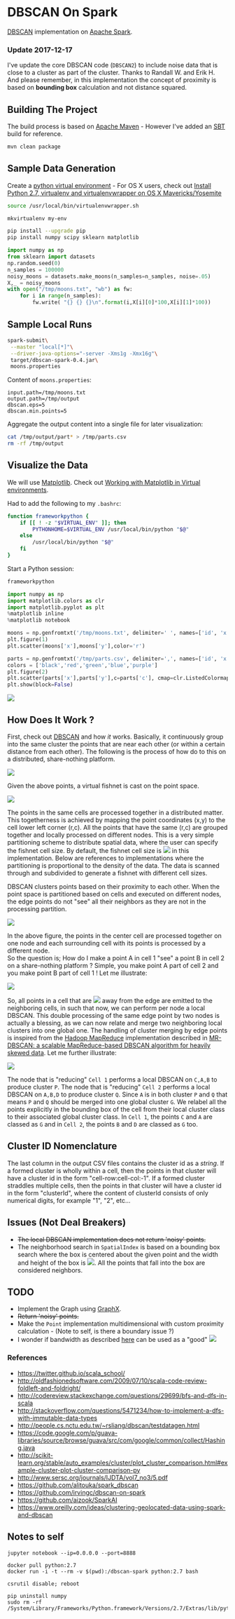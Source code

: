 # DBSCAN On Spark

[DBSCAN](https://en.wikipedia.org/wiki/DBSCAN) implementation on [Apache Spark](http://spark.apache.org/).

### Update 2017-12-17

I've update the core DBSCAN code (`DBSCAN2`) to include noise data that is close to a cluster as part of the cluster. Thanks to Randall W. and Erik H.  And please remember, in this implementation the concept of proximity is based on **bounding box** calculation and not distance squared.

## Building The Project

The build process is based on [Apache Maven](https://maven.apache.org/) - However I've added an [SBT](http://www.scala-sbt.org/) build for reference. 

```bash
mvn clean package
```

## Sample Data Generation

Create a [python virtual environment](http://docs.python-guide.org/en/latest/dev/virtualenvs/) - For OS X users, check out [Install Python 2.7, virtualenv and virtualenvwrapper on OS X Mavericks/Yosemite](http://www.marinamele.com/2014/05/install-python-virtualenv-virtualenvwrapper-mavericks.html)

```bash
source /usr/local/bin/virtualenvwrapper.sh

mkvirtualenv my-env

pip install --upgrade pip
pip install numpy scipy sklearn matplotlib
```

```python
import numpy as np
from sklearn import datasets
np.random.seed(0)
n_samples = 100000
noisy_moons = datasets.make_moons(n_samples=n_samples, noise=.05)
X,_ = noisy_moons
with open("/tmp/moons.txt", "wb") as fw:
    for i in range(n_samples):
        fw.write( "{} {} {}\n".format(i,X[i][0]*100,X[i][1]*100))        
```

## Sample Local Runs

```bash
spark-submit\
 --master "local[*]"\
 --driver-java-options="-server -Xms1g -Xmx16g"\
 target/dbscan-spark-0.4.jar\
 moons.properties
```

Content of `moons.properties`:

```properties
input.path=/tmp/moons.txt
output.path=/tmp/output
dbscan.eps=5
dbscan.min.points=5
```

Aggregate the output content into a single file for later visualization:

```bash
cat /tmp/output/part* > /tmp/parts.csv
rm -rf /tmp/output
```

## Visualize the Data

We will use [Matplotlib](http://matplotlib.org/). Check out [Working with Matplotlib in Virtual environments](http://matplotlib.org/faq/virtualenv_faq.html).

Had to add the following to my `.bashrc`:

```bash
function frameworkpython {
    if [[ ! -z "$VIRTUAL_ENV" ]]; then
        PYTHONHOME=$VIRTUAL_ENV /usr/local/bin/python "$@"
    else
        /usr/local/bin/python "$@"
    fi
}
```

Start a Python session:

```bash
frameworkpython
```

```python
import numpy as np
import matplotlib.colors as clr
import matplotlib.pyplot as plt
%matplotlib inline
%matplotlib notebook

moons = np.genfromtxt('/tmp/moons.txt', delimiter=' ', names=['id', 'x', 'y'])
plt.figure(1)
plt.scatter(moons['x'],moons['y'],color='r')

parts = np.genfromtxt('/tmp/parts.csv', delimiter=',', names=['id', 'x', 'y', 'c'])
colors = ['black','red','green','blue','purple']
plt.figure(2)
plt.scatter(parts['x'],parts['y'],c=parts['c'], cmap=clr.ListedColormap(colors), lw=0)
plt.show(block=False)
```

![](media/figure_2.png)

## How Does It Work ?

First, check out [DBSCAN](https://en.wikipedia.org/wiki/DBSCAN) and how _it_ works. Basically, it continuously group into the same cluster the points that are near each other (or within a certain distance from each other).
The following is the process of how do to this on a distributed, share-nothing platform.

![](media/raw.png)

Given the above points, a virtual fishnet is cast on the point space.

![](media/fishnet.png)

The points in the same cells are processed together in a distributed matter.
This togetherness is achieved by mapping the point coordinates (x,y) to the cell lower left corner (r,c).
All the points that have the same (r,c) are grouped together and locally processed on different nodes.
This is a very simple partitioning scheme to distribute spatial data, where the user can specify the fishnet cell size.
By default, the fishnet cell size is ![](media/10eps.png) in this implementation.
Below are references to implementations where the partitioning is proportional to the density of the data.
The data is scanned through and subdivided to generate a fishnet with different cell sizes.

DBSCAN clusters points based on their proximity to each other.
When the point space is partitioned based on cells and executed on different nodes, the edge points do not "see" all their neighbors as they are not in the processing partition.

![](media/boundary.png)

In the above figure, the points in the center cell are processed together on one node and each surrounding cell with its points is processed by a different node.   
So the question is; How do I make a point A in cell 1 "see" a point B in cell 2 on a share-nothing platform ?
Simple, you make point A part of cell 2 and you make point B part of cell 1 ! Let me illustrate:

![](media/mapred.png)

So, all points in a cell that are ![](media/eps.png) away from the edge are emitted to the neighboring cells, in such that now, we can perform per node a local DBSCAN.
This double processing of the same edge point by two nodes is actually a blessing, as we can now relate and merge two neighboring local clusters into one global one. The handling of cluster merging by edge points is inspired from the [Hadoop MapReduce](https://hadoop.apache.org/docs/current/hadoop-mapreduce-client/hadoop-mapreduce-client-core/MapReduceTutorial.html) implementation described in [MR-DBSCAN: a scalable MapReduce-based DBSCAN algorithm for heavily skewed data](https://www.researchgate.net/profile/Yaobin_He/publication/260523383_MR-DBSCAN_a_scalable_MapReduce-based_DBSCAN_algorithm_for_heavily_skewed_data/links/0046353a1763ee2bdf000000.pdf).
Let me further illustrate:

![](media/merge.png)
  
The node that is "reducing" `Cell 1` performs a local DBSCAN on `C,A,B` to produce cluster `P`.
The node that is "reducing" `Cell 2` performs a local DBSCAN on `A,B,D` to produce cluster `Q`.
Since `A` is in both cluster `P` and `Q` that means `P` and `Q` should be merged into one global cluster `G`.
We relabel all the points explicitly in the bounding box of the cell from their local cluster class to their associated global cluster class.
In `Cell 1`, the points `C` and `A` are classed as `G` and in `Cell 2`, the points `B` and `D` are classed as `G` too.

## Cluster ID Nomenclature

The last column in the output CSV files contains the cluster id as a _string_.
If a formed cluster is wholly within a cell, then the points in that cluster will have a cluster id in the form "cell-row:cell-col:-1".
If a formed cluster straddles multiple cells, then the points in that cluster will have a cluster id in the form "clusterId", where the content of clusterId consists of only numerical digits, for example "1", "2", etc...

## Issues (Not Deal Breakers)

* ~~The local DBSCAN implementation does not return 'noisy' points.~~
* The neighborhood search in `SpatialIndex` is based on a bounding box search where the box is centered about the given point and the width and height of the box is ![](media/2eps.png). All the points that fall into the box are considered neighbors.
 
## TODO

* Implement the Graph using [GraphX](http://spark.apache.org/graphx/).
* ~~Return 'noisy' points.~~
* Make the `Point` implementation multidimensional with custom proximity calculation - (Note to self, is there a boundary issue ?)
* I wonder if bandwidth as described [here](http://pro.arcgis.com/en/pro-app/tool-reference/spatial-analyst/how-kernel-density-works.htm) can be used as a "good" ![](media/eps.png) 

### References

* <https://twitter.github.io/scala_school/>
* <http://oldfashionedsoftware.com/2009/07/10/scala-code-review-foldleft-and-foldright/>
* <http://codereview.stackexchange.com/questions/29699/bfs-and-dfs-in-scala>
* <http://stackoverflow.com/questions/5471234/how-to-implement-a-dfs-with-immutable-data-types>
* <http://people.cs.nctu.edu.tw/~rsliang/dbscan/testdatagen.html>
* <https://code.google.com/p/guava-libraries/source/browse/guava/src/com/google/common/collect/Hashing.java>
* <http://scikit-learn.org/stable/auto_examples/cluster/plot_cluster_comparison.html#example-cluster-plot-cluster-comparison-py>
* <http://www.sersc.org/journals/IJDTA/vol7_no3/5.pdf>
* <https://github.com/alitouka/spark_dbscan>
* <https://github.com/irvingc/dbscan-on-spark>
* <https://github.com/aizook/SparkAI>
* <https://www.oreilly.com/ideas/clustering-geolocated-data-using-spark-and-dbscan>

## Notes to self

```
jupyter notebook --ip=0.0.0.0 --port=8888
```

```
docker pull python:2.7
docker run -i -t --rm -v $(pwd):/dbscan-spark python:2.7 bash
```

```
csrutil disable; reboot
```

```
pip uninstall numpy
sudo rm -rf /System/Library/Frameworks/Python.framework/Versions/2.7/Extras/lib/python/numpy
```
